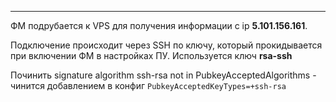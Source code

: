 
---

ФМ подрубается к VPS для получения информации с ip **5.101.156.161**.

Подключение происходит через SSH по ключу, который прокидывается при включении ФМ в настройках ПУ. Используется ключ **rsa-ssh**

Починить signature algorithm ssh-rsa not in PubkeyAcceptedAlgorithms - чинится добавлением в конфиг `PubkeyAcceptedKeyTypes=+ssh-rsa`

